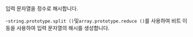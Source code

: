 입력 문자열을 정수로 해시합니다.

-`string.prototype.split ()`및`array.prototype.reduce ()`를 사용하여 비트 이동을 사용하여 입력 문자열의 해시를 생성합니다.